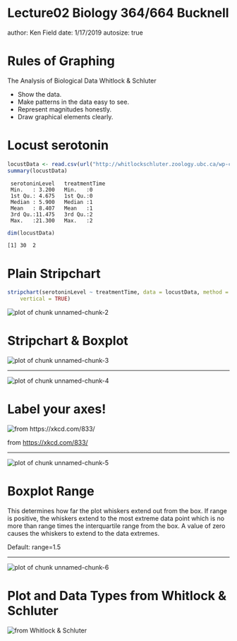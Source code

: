 Lecture02 Biology 364/664 Bucknell
========================================================
author: Ken Field
date: 1/17/2019
autosize: true

Rules of Graphing
========================================================

The Analysis of Biological Data
Whitlock & Schluter

- Show the data.
- Make patterns in the data easy to see.
- Represent magnitudes honestly.
- Draw graphical elements clearly.

Locust serotonin
========================================================


```r
locustData <- read.csv(url("http://whitlockschluter.zoology.ubc.ca/wp-content/data/chapter02/chap02f1_2locustSerotonin.csv"))
summary(locustData)
```

```
 serotoninLevel   treatmentTime
 Min.   : 3.200   Min.   :0    
 1st Qu.: 4.675   1st Qu.:0    
 Median : 5.900   Median :1    
 Mean   : 8.407   Mean   :1    
 3rd Qu.:11.475   3rd Qu.:2    
 Max.   :21.300   Max.   :2    
```

```r
dim(locustData)
```

```
[1] 30  2
```

Plain Stripchart
========================================================


```r
stripchart(serotoninLevel ~ treatmentTime, data = locustData, method = "jitter", 
	vertical = TRUE)
```

![plot of chunk unnamed-chunk-2](Lecture02-figure/unnamed-chunk-2-1.png)

Stripchart & Boxplot
========================================================

![plot of chunk unnamed-chunk-3](Lecture02-figure/unnamed-chunk-3-1.png)
***
![plot of chunk unnamed-chunk-4](Lecture02-figure/unnamed-chunk-4-1.png)


Label your axes!
========================================================

![from https://xkcd.com/833/ ](labelaxes.png)


from https://xkcd.com/833/ 

***
![plot of chunk unnamed-chunk-5](Lecture02-figure/unnamed-chunk-5-1.png)

Boxplot Range
========================================================
This determines how far the plot whiskers extend out from the box. If range is positive, the whiskers extend to the most extreme data point which is no more than range times the interquartile range from the box. A value of zero causes the whiskers to extend to the data extremes.

Default: range=1.5
***
![plot of chunk unnamed-chunk-6](Lecture02-figure/unnamed-chunk-6-1.png)


Plot and Data Types from Whitlock & Schluter
========================================================
![from Whitlock & Schluter](KylaJacksonPlotTypes.png)
